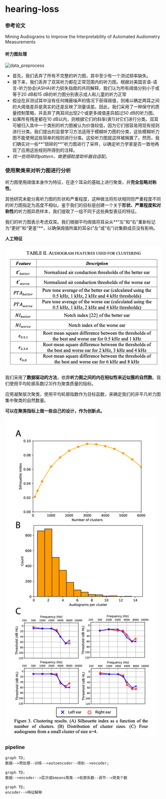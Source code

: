 # hearing-loss

### 参考论文

Mining Audiograms to Improve the Interpretability of Automated Audiometry Measurements

#### 听力图处理

![data_preprocess](/Users/gjy/Documents/research/project/工程/audition/hearing-loss/image/data_preprocess.png)

- 首先，我们丢弃了所有不完整的听力图，其中至少有一个测试频率缺失。
- 接下来，我们丢弃了双耳听力都在正常范围内的听力图。根据对美国言语-语言-听力协会(ASHA)听力损失指南的共同解释，我们认为所有阈值分别小于或等于20 dB和15 dB的听力图分别表示成人和儿童的听力正常
- 假设在非测试耳中没有任何掩蔽噪声的情况下获得阈值，则难以确定两耳之间的大阈值差异是真实的还是反映了测量误差。因此，我们采用了一种保守的质量控制策略，并丢弃了两耳间出现2个或更多阈值差异超过50 dB的听力图。
- 如果所有残差都在10 dB以内，则根据它们的斜率(表1)对它们进行分类。双耳可被归入其中一个类别的听力图被认为价值较低，因为它们很容易用现有规则进行分类。我们提出的监督学习方法适用于模糊听力图的分类，这些模糊听力图不能使用这些简单的规则进行分类。这些听力图就这样被搁置了。然而，我们确实对一些**“琐碎的**”听力图进行了采样，以确定听力学家是否一致地再现了应用这些规则所得到的注释。
- *找一些琐碎的pattern，做更细粒度助听器自适配。*

### 使用聚类来对听力图进行分析

听力图使用阈值本身作为特征，在逐个耳朵的基础上进行聚类，并**完全忽略对称性**。

其他研究未能分离听力图的形状和严重程度，这种做法将形状相同但严重程度不同的听力图指定为高度不相似。鉴于我们的目标是创建一个关于**形状、严重程度和对称性**的听力图异质样本，我们提取了一组不同于这些典型表征的特征。

我们的听力图表示考虑双耳。我们根据平均阈值将耳朵从**“左”和“右”重新标记为“更好”和“更差”**，以确保阈值所属的耳朵(“左”或“右”)对集群成员没有影响。

**人工特征**

![feature](./image/feature.png)

我们采用了**数据驱动的方法**，依靠**听力图之间的内在相似性来近似簇的自然数**。我们使用平均轮廓系数[23]作为聚类质量的指标。

应用凝聚层次聚类，使用平均轮廓指数作为目标函数，来确定我们的非平凡听力图集中聚类的自然数量。

**可以在聚类指标上做一些自己的设计，作为创新点。**

![](./image/result.png)



### pipeline

```mermaid
graph TD;
数据-->预处理--训练-->autoencoder--得到-->encoder;
```

```mermaid
graph TD;
数据-->encoder-->层次或kmeans聚类-->轮廓系数--调节-->聚类个数
```

```mermaid
graph TD;
encoder-->特征解释
```

